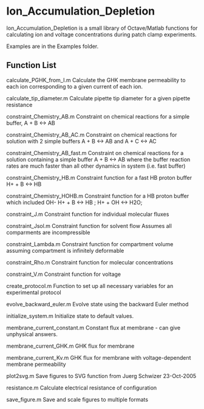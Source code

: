 # Ion_Accumulation_Depletion


Ion_Accumulation_Depletion is a small library of Octave/Matlab functions for calculating ion and voltage concentrations during patch clamp experiments.

Examples are in the Examples folder.

## Function List

calculate_PGHK_from_I.m
	Calculate the GHK membrane permeability to each ion corresponding to a given current of each ion.
    
calculate_tip_diameter.m
	Calculate pipette tip diameter for a given pipette resistance

constraint_Chemistry_AB.m
 	Constraint on chemical reactions for a simple buffer, A + B <-> AB 

constraint_Chemistry_AB_AC.m
 	Constraint on chemical reactions for solution with 2 simple buffers
    A + B <-> AB  and   A + C <-> AC 

constraint_Chemistry_AB_fast.m
 	Constraint on chemical reactions for a solution containing 
    a simple buffer  A + B <-> AB where the buffer reaction 
    rates are much faster than all other dynamics in system (i.e. fast buffer)

constraint_Chemistry_HB.m 
	Constraint function for a fast HB proton buffer
            H+ + B <-> HB
 
constraint_Chemistry_HOHB.m 
	Constraint function for a HB proton buffer
	which included OH-
          H+ + B   <-> HB ;
          H+ + OH  <-> H2O;

constraint_J.m
	Constraint function for individual molecular fluxes

constraint_Jsol.m
	Constraint function for solvent flow
    Assumes all comparments are incompressible

constraint_Lambda.m
    Constraint function for compartment volume
    assuming compartment is infinitely deformable

constraint_Rho.m
	Constraint function for molecular concentrations

constraint_V.m
	Constraint function for voltage

create_protocol.m
    Function to set up all necessary variables for an experimental protocol

evolve_backward_euler.m
	Evolve state using the backward Euler method

initialize_system.m
	Initialize state to default values.

membrane_current_constant.m
	Constant flux at membrane - can give unphysical answers.

membrane_current_GHK.m
	GHK flux for membrane

membrane_current_Kv.m
	GHK flux for membrane with voltage-dependent membrane permeability

plot2svg.m
Save figures to SVG function from Juerg Schwizer 23-Oct-2005

resistance.m
	Calculate electrical resistance of configuration
	
save_figure.m
	Save and scale figures to multiple formats
